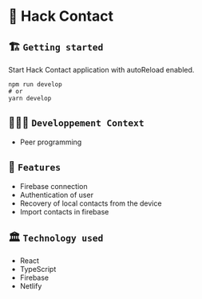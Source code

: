 # 🚀 Hack Contact

## 🏗️ `Getting started`
Start Hack Contact application with autoReload enabled.
```
npm run develop
# or
yarn develop
```

## 🧑🏽‍💻 `Developpement Context`
- Peer programming

## 🧱 `Features`
- Firebase connection
- Authentication of user
- Recovery of local contacts from the device
- Import contacts in firebase

## 🏛️ `Technology used`
- React
- TypeScript
- Firebase
- Netlify
